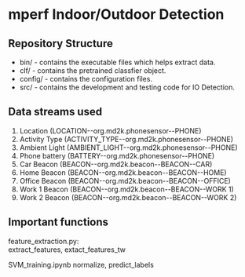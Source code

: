 # mperf Indoor/Outdoor Detection

## Repository Structure
* bin/ - contains the executable files which helps extract data.
* clf/ - contains the pretrained classfier object.
* config/ - contains the configuration files.
* src/ - contains the development and testing code for IO Detection.

## Data streams used
1. Location (LOCATION--org.md2k.phonesensor--PHONE)
2. Activity Type (ACTIVITY_TYPE--org.md2k.phonesensor--PHONE)
3. Ambient Light (AMBIENT_LIGHT--org.md2k.phonesensor--PHONE)
4. Phone battery (BATTERY--org.md2k.phonesensor--PHONE)
5. Car Beacon (BEACON--org.md2k.beacon--BEACON--CAR)
6. Home Beacon (BEACON--org.md2k.beacon--BEACON--HOME)
7. Office Beacon (BEACON--org.md2k.beacon--BEACON--OFFICE)
8. Work 1 Beacon (BEACON--org.md2k.beacon--BEACON--WORK 1)
9. Work 2 Beacon (BEACON--org.md2k.beacon--BEACON--WORK 2)

## Important functions
feature_extraction.py:  
extract_features, extact_features_tw

SVM_training.ipynb
normalize, predict_labels
